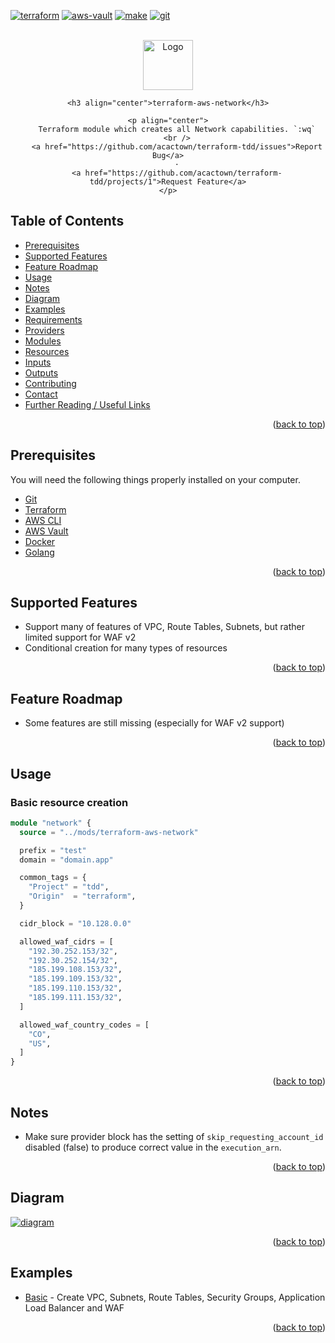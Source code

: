 <div id="top"></div>

[![terraform](https://img.shields.io/badge/terraform-v1.1.X-purple.svg)](https://www.terraform.io/)
[![aws-vault](https://img.shields.io/badge/awsvault-v6.3.X-yellow.svg)](https://github.com/99designs/aws-vault)
[![make](https://img.shields.io/badge/make-v4.2.X-yellow.svg)](https://www.gnu.org/software/make/)
[![git](https://img.shields.io/badge/git-v2.30.X-red.svg)](https://git-scm.com/)

<br />

<div align="center">
    <a href="https://github.com/acactown/terraform-tdd/src/mods/terraform-aws-network">
        <img src="https://www.pngitem.com/pimgs/m/513-5132146_terraform-icon-png-transparent-png.png" alt="Logo" width="80" height="80">
    </a>

    <h3 align="center">terraform-aws-network</h3>

    <p align="center">
        Terraform module which creates all Network capabilities. `:wq`
        <br />
        <a href="https://github.com/acactown/terraform-tdd/issues">Report Bug</a>
        ·
        <a href="https://github.com/acactown/terraform-tdd/projects/1">Request Feature</a>
    </p>
</div>

## Table of Contents

* [Prerequisites](#prerequisites)
* [Supported Features](#supported-features)
* [Feature Roadmap](#feature-roadmap)
* [Usage](#usage)
* [Notes](#notes)
* [Diagram](#diagram)
* [Examples](#examples)
* [Requirements](#requirements)
* [Providers](#providers)
* [Modules](#modules)
* [Resources](#resources)
* [Inputs](#inputs)
* [Outputs](#outputs)
* [Contributing](#contributing)
* [Contact](#contact)
* [Further Reading / Useful Links](#further-reading--useful-links)

<p align="right">(<a href="#top">back to top</a>)</p>

## Prerequisites

You will need the following things properly installed on your computer.

* [Git](http://git-scm.com/)
* [Terraform](https://www.terraform.io/downloads.html)
* [AWS CLI](https://docs.aws.amazon.com/cli/latest/userguide/install-cliv2.html)  
* [AWS Vault](https://github.com/99designs/aws-vault)
* [Docker](https://www.docker.com/)
* [Golang](https://golang.org/)

<p align="right">(<a href="#top">back to top</a>)</p>

## Supported Features

* Support many of features of VPC, Route Tables, Subnets, but rather limited support for WAF v2
* Conditional creation for many types of resources

<p align="right">(<a href="#top">back to top</a>)</p>

## Feature Roadmap

* Some features are still missing (especially for WAF v2 support)

<p align="right">(<a href="#top">back to top</a>)</p>

## Usage

### Basic resource creation

<!--- editorconfig-checker-disable -->
```terraform
module "network" {
  source = "../mods/terraform-aws-network"

  prefix = "test"
  domain = "domain.app"

  common_tags = {
    "Project" = "tdd",
    "Origin"  = "terraform",
  }

  cidr_block = "10.128.0.0"

  allowed_waf_cidrs = [
    "192.30.252.153/32",
    "192.30.252.154/32",
    "185.199.108.153/32",
    "185.199.109.153/32",
    "185.199.110.153/32",
    "185.199.111.153/32",
  ]

  allowed_waf_country_codes = [
    "CO",
    "US",
  ]
}
```
<!--- editorconfig-checker-enable -->

<p align="right">(<a href="#top">back to top</a>)</p>

## Notes

* Make sure provider block has the setting of `skip_requesting_account_id` disabled (false) to produce correct value in the `execution_arn`.

<p align="right">(<a href="#top">back to top</a>)</p>

## Diagram

[![diagram](./docs/diagram.png)](./docs/diagram.drawio.xml)

<p align="right">(<a href="#top">back to top</a>)</p>

## Examples

* [Basic](./examples/basic) - Create VPC, Subnets, Route Tables, Security Groups, Application Load Balancer and WAF

<p align="right">(<a href="#top">back to top</a>)</p>

